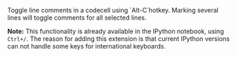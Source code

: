 Toggle line comments in a codecell using ´Alt-C´hotkey. Marking several lines will toggle comments for all selected lines.

**Note:** This functionality is already available in the IPython notebook, using `Ctrl+/`. The reason for adding this extension is that current IPython versions can not handle some keys for international keyboards.
 